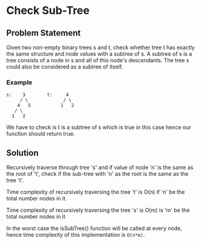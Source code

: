 # Check Sub-Tree
## Problem Statement
Given two non-empty binary trees s and t, check whether tree t has exactly the same structure and node values with a subtree of s. A subtree of s is a tree consists of a node in s and all of this node's descendants. The tree s could also be considered as a subtree of itself.
### Example
    s:    3        t:     4
         / \             / \
        4   5           1   2
       / \
      1   2
  We have to check is t is a subtree of s which is true in this case hence our function should return true.
  
## Solution
Recursively traverse through tree 's' and if value of node 'n' is the same as the root of 't', check if the sub-tree with 'n' as the root is the same as the tree 't'.

Time complexity of recursively traversing the tree 't' is O(n) if 'n' be the total number nodes in it.

Time complexity of recursively traversing the tree 's' is O(m) is 'm' be the total number nodes in it

In the worst case the isSubTree() function will be called at every node, hence time complexity of this implementation is `O(n*m)`.

